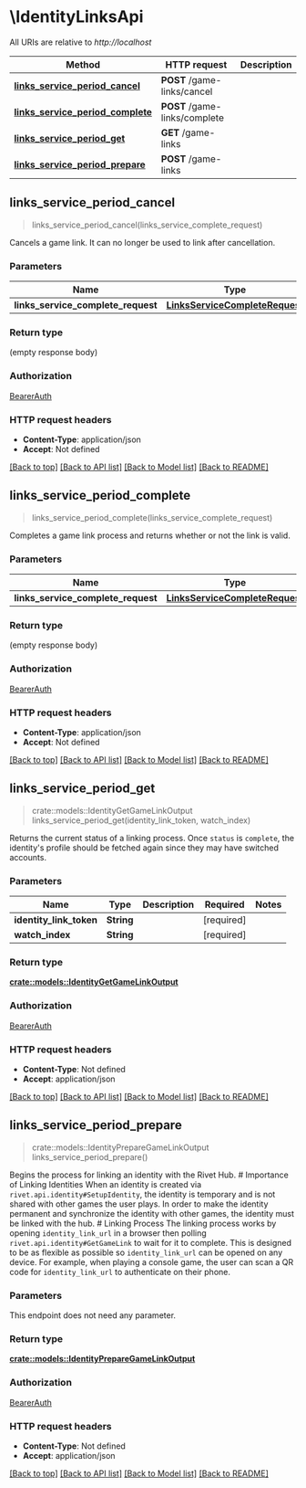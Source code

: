 # \IdentityLinksApi

All URIs are relative to *http://localhost*

Method | HTTP request | Description
------------- | ------------- | -------------
[**links_service_period_cancel**](IdentityLinksApi.md#links_service_period_cancel) | **POST** /game-links/cancel | 
[**links_service_period_complete**](IdentityLinksApi.md#links_service_period_complete) | **POST** /game-links/complete | 
[**links_service_period_get**](IdentityLinksApi.md#links_service_period_get) | **GET** /game-links | 
[**links_service_period_prepare**](IdentityLinksApi.md#links_service_period_prepare) | **POST** /game-links | 



## links_service_period_cancel

> links_service_period_cancel(links_service_complete_request)


Cancels a game link. It can no longer be used to link after cancellation.

### Parameters


Name | Type | Description  | Required | Notes
------------- | ------------- | ------------- | ------------- | -------------
**links_service_complete_request** | [**LinksServiceCompleteRequest**](LinksServiceCompleteRequest.md) |  | [required] |

### Return type

 (empty response body)

### Authorization

[BearerAuth](../README.md#BearerAuth)

### HTTP request headers

- **Content-Type**: application/json
- **Accept**: Not defined

[[Back to top]](#) [[Back to API list]](../README.md#documentation-for-api-endpoints) [[Back to Model list]](../README.md#documentation-for-models) [[Back to README]](../README.md)


## links_service_period_complete

> links_service_period_complete(links_service_complete_request)


Completes a game link process and returns whether or not the link is valid.

### Parameters


Name | Type | Description  | Required | Notes
------------- | ------------- | ------------- | ------------- | -------------
**links_service_complete_request** | [**LinksServiceCompleteRequest**](LinksServiceCompleteRequest.md) |  | [required] |

### Return type

 (empty response body)

### Authorization

[BearerAuth](../README.md#BearerAuth)

### HTTP request headers

- **Content-Type**: application/json
- **Accept**: Not defined

[[Back to top]](#) [[Back to API list]](../README.md#documentation-for-api-endpoints) [[Back to Model list]](../README.md#documentation-for-models) [[Back to README]](../README.md)


## links_service_period_get

> crate::models::IdentityGetGameLinkOutput links_service_period_get(identity_link_token, watch_index)


Returns the current status of a linking process. Once `status` is `complete`, the identity's profile should be fetched again since they may have switched accounts.

### Parameters


Name | Type | Description  | Required | Notes
------------- | ------------- | ------------- | ------------- | -------------
**identity_link_token** | **String** |  | [required] |
**watch_index** | **String** |  | [required] |

### Return type

[**crate::models::IdentityGetGameLinkOutput**](IdentityGetGameLinkOutput.md)

### Authorization

[BearerAuth](../README.md#BearerAuth)

### HTTP request headers

- **Content-Type**: Not defined
- **Accept**: application/json

[[Back to top]](#) [[Back to API list]](../README.md#documentation-for-api-endpoints) [[Back to Model list]](../README.md#documentation-for-models) [[Back to README]](../README.md)


## links_service_period_prepare

> crate::models::IdentityPrepareGameLinkOutput links_service_period_prepare()


Begins the process for linking an identity with the Rivet Hub. # Importance of Linking Identities When an identity is created via `rivet.api.identity#SetupIdentity`, the identity is temporary and is not shared with other games the user plays. In order to make the identity permanent and synchronize the identity with other games, the identity must be linked with the hub. # Linking Process The linking process works by opening `identity_link_url` in a browser then polling `rivet.api.identity#GetGameLink` to wait for it to complete. This is designed to be as flexible as possible so `identity_link_url` can be opened on any device. For example, when playing a console game, the user can scan a QR code for `identity_link_url` to authenticate on their phone. 

### Parameters

This endpoint does not need any parameter.

### Return type

[**crate::models::IdentityPrepareGameLinkOutput**](IdentityPrepareGameLinkOutput.md)

### Authorization

[BearerAuth](../README.md#BearerAuth)

### HTTP request headers

- **Content-Type**: Not defined
- **Accept**: application/json

[[Back to top]](#) [[Back to API list]](../README.md#documentation-for-api-endpoints) [[Back to Model list]](../README.md#documentation-for-models) [[Back to README]](../README.md)


